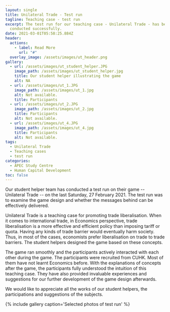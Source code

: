 ```yaml
---
layout: single
title: Unilateral Trade - Test run
tagline: Teaching case - test run
excerpt: The test run for our teaching case - Unilateral Trade - has been
  conducted successfully.
date: 2021-03-01T05:58:25.884Z
header:
  actions:
    - label: Read More
      url: "#"
  overlay_image: /assets/images/ut_header.png
gallery:
  - url: /assets/images/ut_student_helper.JPG
    image_path: /assets/images/ut_student_helper.jpg
    title: Our student helper illustrating the game
    alt: NA
  - url: /assets/images/ut_1.JPG
    image_path: /assets/images/ut_1.jpg
    alt: Not available.
    title: Participants
  - url: /assets/images/ut_2.JPG
    image_path: /assets/images/ut_2.jpg
    title: Participants
    alt: Not available.
  - url: /assets/images/ut_4.JPG
    image_path: /assets/images/ut_4.jpg
    title: Participants
    alt: Not available.
tags:
  - Unilateral Trade
  - Teaching cases
  - test run
categories:
  - APEC Study Centre
  - Human Capital Development
toc: false
---
```

Our student helper team has conducted a test run on their game -- Unilateral Trade -- on the last Saturday, 27 February 2021. The test run was to examine the game design and whether the messages behind can be effectively delivered. 

Unilateral Trade is a teaching case for promoting trade liberalisation. When it comes to international trade, in Economics perspective, trade liberalisation is a more effective and efficient policy than imposing tariff or quota. Having any kinds of trade barrier would eventually harm society. Thus, in most of the cases, economists prefer liberalisation on trade to trade barriers. The student helpers designed the game based on these concepts.

The game ran smoothly and the participants actively interacted with each other during the game. The participants were recruited from CUHK. Most of them have not learnt Economics before. With the explanations of concepts after the game, the participants fully understood the intuition of this teaching case. They have also provided invaluable experiences and suggestions for our further development of the game design afterwards.

We would like to appreciate all the works of our student helpers, the participations and suggestions of the subjects.

{% include gallery caption='Selected photos of test run' %}